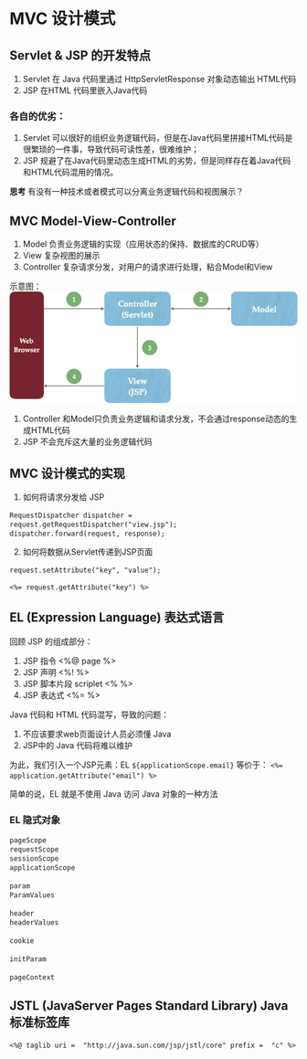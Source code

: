 # MVC 设计模式

## Servlet & JSP 的开发特点
1. Servlet 在 Java 代码里通过 HttpServletResponse 对象动态输出 HTML代码
2. JSP 在HTML 代码里嵌入Java代码

### 各自的优劣：
1. Servlet 可以很好的组织业务逻辑代码，但是在Java代码里拼接HTML代码是很繁琐的一件事，导致代码可读性差，很难维护；
2. JSP 规避了在Java代码里动态生成HTML的劣势，但是同样存在着Java代码和HTML代码混用的情况。

**思考** 有没有一种技术或者模式可以分离业务逻辑代码和视图展示？

## MVC  Model-View-Controller
1. Model 负责业务逻辑的实现（应用状态的保持、数据库的CRUD等）
2. View 复杂视图的展示
3. Controller 复杂请求分发，对用户的请求进行处理，粘合Model和View

示意图：
![](https://github.com/hellojinjie/ClassJavaWeb2018_0/blob/master/mvc.png?raw=true)
1. Controller 和Model只负责业务逻辑和请求分发，不会通过response动态的生成HTML代码
2. JSP 不会充斥这大量的业务逻辑代码

## MVC 设计模式的实现
1. 如何将请求分发给 JSP
```
RequestDispatcher dispatcher = request.getRequestDispatcher("view.jsp");
dispatcher.forward(request, response);
```
2. 如何将数据从Servlet传递到JSP页面
```
request.setAttribute("key", "value");
```
```
<%= request.getAttribute("key") %>
```

## EL (Expression Language) 表达式语言

回顾 JSP 的组成部分：
1. JSP 指令 <%@ page  %> 
2. JSP 声明 <%! %>
3. JSP 脚本片段 scriplet <% %>
4. JSP 表达式  <%=  %>

Java 代码和 HTML 代码混写，导致的问题：
1. 不应该要求web页面设计人员必须懂 Java
2. JSP中的 Java 代码将难以维护

为此，我们引入一个JSP元素：EL
`${applicationScope.email}`
等价于：
`<%= application.getAttribute("email") %>`

简单的说，EL 就是不使用 Java 访问 Java 对象的一种方法

### EL 隐式对象
```
pageScope
requestScope
sessionScope
applicationScope

param
ParamValues

header
headerValues

cookie

initParam

pageContext
```

## JSTL (JavaServer Pages Standard Library) Java 标准标签库

`<%@ taglib uri =  "http://java.sun.com/jsp/jstl/core" prefix =  "c" %>`


<!--stackedit_data:
eyJoaXN0b3J5IjpbLTc3ODcxMjkzXX0=
-->